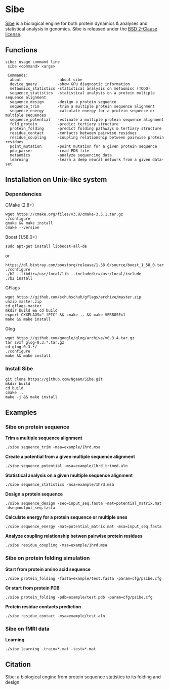 # Sibe

[Sibe](http://godzilla.uchicago.edu/pages/ngaam/sibe/) is a biological engine for both protein dynamics & analyses and statistical analysis in genomics. Sibe is released under the [BSD 2-Clause license](https://github.com/BVLC/caffe/blob/master/LICENSE).

## Functions

```
sibe: usage command line
 sibe <command> <args>

 Commands:
  about                -about sibe
  device_query         -show GPU diagnostic information
  metaomics_statistics -statistical analysis on metaomisc (TODO)
  sequence_statistics  -statistical analysis on a protein multiple sequence alignment
  sequence_design      -design a protein sequence
  sequence_trim        -trim a multiple protein sequence alignment
  sequence_energy      -calculate energy for a protein sequence or multiple sequences
  sequence_potential   -estimate a multiple protein sequence alignment
  fold_protein         -predict tertiary structure
  protein_folding      -predict folding pathways & tertiary structure
  residue_contact      -contacts between pairwise residues
  residue_coupling     -coupling relationship between pairwise protein residues
  point_mutation       -point mutation for a given protein sequence
  pdb_parser           -read PDB file
  metaomics            -analyze sequencing data
  learning             -learn a deep neural network from a given data-set
```
## Installation on Unix-like system
### Dependencies 
CMake (2.8+) 
```
wget https://cmake.org/files/v3.8/cmake-3.5.1.tar.gz 
./configure 
gmake && make install 
cmake --version 
```
Boost (1.58.0+)
```
sudo apt-get install libboost-all-de
```
or 
```
https://dl.bintray.com/boostorg/release/1.58.0/source/boost_1_58_0.tar.gz
./configure 
./b2 --libdir=/usr/local/lib --includedir=/usr/local/include 
./b2 install 
```

GFlags  
```
wget https://github.com/schuhschuh/gflags/archive/master.zip
unzip master.zip
cd gflags-master
mkdir build && cd build
export CXXFLAGS="-fPIC" && cmake .. && make VERBOSE=1
make && make install
```
Glog  
```
wget https://github.com/google/glog/archive/v0.3.4.tar.gz
tar zvxf glog-0.3.*.tar.gz
cd glog-0.3.*/
./configure
make && make install
```
### Install Sibe
```
git clone https://github.com/Ngaam/Sibe.git
mkdir build
cd build
cmake ..
make -j && make install
```


## Examples
### Sibe on protein sequence
**Trim a multiple sequence alignment**
```
./sibe sequence_trim -msa=example/1hrd.msa
```
**Create a potential from a given multiple sequence alignment**
```
./sibe sequence_potential -msa=example/1hrd_trimed.aln
```
**Statistical analysis on a given multiple sequence alignment**
```
./sibe sequence_statistics -msa=example/1hrd.msa
```
**Design a protein sequence**
```
./sibe sequence_design -seq=input_seq.fasta -mat=potential_matrix.mat -dseq=output_seq.fasta
```
**Calculate energy for a protein sequence or multiple ones**
```
./sibe sequence_energy -mat=potential_matrix.mat -msa=input_seq.fasta
```
**Analyze coupling relationship betwen pairwise protein residues**
```
./sibe residue_coupling -msa=example/1hrd.msa
```
### Sibe on protein folding simulation
**Start from protein amino acid sequence**
```
./sibe protein_folding -fasta=example/test.fasta -param=cfg/psibe.cfg
```
**Or start from protein PDB**
```
./sibe protein_folding -pdb=example/test.pdb -param=cfg/psibe.cfg
```
**Protein residue contacts prediction**
```
./sibe residue_contact -msa=example/test.aln
```
### Sibe on fMRI data
**Learning**
```
./sibe learning -train=*.mat -test=*.mat
```


## Citation
Sibe: a biological engine from protein sequence statistics to its folding and design.

